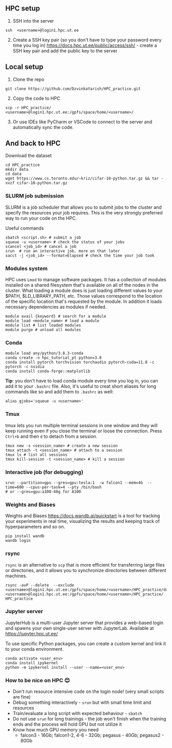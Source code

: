 ## HPC setup
1. SSH into the server
```
ssh  <username>@login1.hpc.ut.ee
```

2. Create a SSH key pair (so you don't have to type your password every time you log in)
https://docs.hpc.ut.ee/public/access/ssh/ - create a SSH key pair and add the public key to the server

## Local setup
1. Clone the repo
```
git clone https://github.com/DzvinkaYarish/HPC_practice.git
```
2. Copy the code to HPC
```
scp -r HPC_practice/ <username>@login1.hpc.ut.ee:/gpfs/space/home/<username>/
```
3. Or use IDEs like PyCharm or VSCode to connect to the server and automatically sync the code.

## And back to HPC
Download the dataset
```
cd HPC_practice
mkdir data
cd data
wget https://www.cs.toronto.edu/~kriz/cifar-10-python.tar.gz && tar -xvzf cifar-10-python.tar.gz
```
### SLURM job submission
SLURM is a job scheduler that allows you to submit jobs to the cluster and specify the resources your job requires. 
This is the very strongly preferred way to run your code on the HPC.

Useful commands
```
sbatch <script.sh> # submit a job
squeue -u <username> # check the status of your jobs
scancel <job_id> # cancel a job
srun  # run an interactive job, more on that later
sacct -j <job_id> --format=Elapsed # check the time your job took
```

### Modules system
HPC uses `Lmod` to manage software packages. It has a collection of modules installed on a shared filesystem that's available on all of the nodes in the cluster.
What loading a module does is just loading different values to your $PATH, $LD_LIBRARY_PATH, etc. Those values correspond to the location of the specific location that's requested by the module. 
In addition it loads necessary dependencies as modules if needed.
```
module avail {keyword} # search for a module
module load <module_name> # load a module
module list # list loaded modules
module purge # unload all modules
```
### Conda
```
module load any/python/3.8.3-conda
conda create -n hpc_tutorial_pt python=3.8
conda install pytorch torchvision torchaudio pytorch-cuda=11.8 -c pytorch -c nvidia
conda install conda-forge::matplotlib
```
**Tip**:
you don't have to load conda module every time you log in, you can add it to your `.bashrc` file.
Also, it's useful to creat short aliases for long commands like so and add them to `.bashrc` as well:
```
alias gjobs='squeue -u <username>'
```

### Tmux
tmux lets you run multiple terminal sessions in one window and 
they will keep running even if you close the terminal or loose the connection.
Press `Ctrl+b` and then `d` to detach from a session.
```
tmux new -s <session_name> # create a new session
tmux attach -t <session_name> # attach to a session
tmux ls # list all sessions
tmux kill-session -t <session_name> # kill a session
```

### Interactive job (for debugging)
```
srun --partition=gpu --gres=gpu:tesla:1  -w falcon1 --mem=4G  --time=600 --cpus-per-task=4 --pty /bin/bash
# or --gres=gpu:a100-40g for A100
```

### Weights and Biases
Weights and Biases https://docs.wandb.ai/quickstart is a tool for tracking your experiments in real time, visualizing the results and
keeping track of hyperparameters and so on.
```
pip install wandb
wandb login
```

### rsync
`rsync` is an alternative to `scp` that is more efficient for transferring large files or directories,
and it allows you to synchronize directories between different machines.
```
rsync -avP --delete  --exclude <username>@login1.hpc.ut.ee:/gpfs/space/home/<username>/HPC_practice/data  <username>@login1.hpc.ut.ee:/gpfs/space/home/<username>/HPC_practice/ HPC_practice
```

### Jupyter server
JupyterHub is a multi-user Jupyter server that provides a web-based login and spawns your own single-user server with JupyterLab.
Available at https://jupyter.hpc.ut.ee/

To use specific Python packages, you can create a custom kernel and link it to your conda environment.

```
conda activate <user_env>
conda install ipykernel
python -m ipykernel install --user --name=<user_env>
```

### How to be nice on HPC :blush:
- Don't run resource intensive code  on the login node! (very small scripts are fine)
- Debug something interactively - `srun` but with small time limit and resources
- Train/evaluate a long script with expected behaviour - `sbatch`
- Do not use `srun` for long trainings - the job won't finish when the training ends and the process will hold GPU but not utilize it
- Know how much GPU memory you need 
  - falcon3 - 16Gb; falcon1-2, 4-6 - 32Gb; pegasus - 40Gb; pegasus2 - 80Gb

